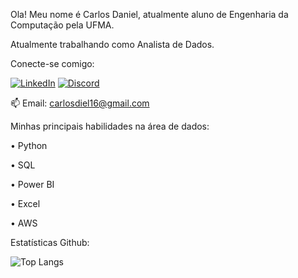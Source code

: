 Ola! Meu nome é Carlos Daniel, atualmente aluno de Engenharia da Computação pela UFMA.    

Atualmente trabalhando como Analista de Dados.

   Conecte-se comigo: 

   [![LinkedIn](https://img.shields.io/badge/LinkedIn-000?style=for-the-badge&logo=linkedin&logoColor=0E76A8)](https://www.linkedin.com/in/carlos-daniel-7961971b5/)    [![Discord](https://img.shields.io/badge/Discord-000?style=for-the-badge&logo=discord)](https://www.discord.com/in/Danielskj/)
   
 
📫 Email: carlosdiel16@gmail.com

Minhas principais habilidades na área de dados:


•  Python

•  SQL 

•  Power BI 

•  Excel 

•  AWS

Estatísticas Github:

![Top Langs](https://github-readme-stats-git-masterrstaa-rickstaa.vercel.app/api/top-langs/?username=Danielskj&bg_color=000&border_color=30A3DC&title_color=E94D5F&text_color=FFF)                     

<!---
Danielskj/Danielskj is a ✨ special ✨ repository because its `README.md` (this file) appears on your GitHub profile.
You can click the Preview link to take a look at your changes.
--->
